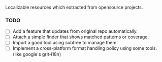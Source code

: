 Localizable resources which extracted from opensource projects. 

### TODO
* [ ] Add a feature that updates from original repo automatically.
* [ ] Attach a simple finder that shows matched patterns or coverage.
* [ ] Import a good tool using subtree to manage them.
* [ ] Implement a cross-platform format handling policy using some tools.(like google's grit-i18n)
